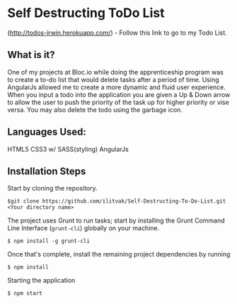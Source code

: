 Self Destructing ToDo List
=================

(http://todos-irwin.herokuapp.com/) - Follow this link to go to my Todo List. 

What is it? 
-----------------
One of my projects at Bloc.io while doing the apprenticeship program was to create a to-do list that would delete tasks after a period of time. Using AngularJs allowed me to create a more dynamic and fluid user experience. When you input a todo into the application you are given a Up & Down arrow to allow the user to push the priority of the task up for higher priority or vise versa. You may also delete the todo using the garbage icon.

Languages Used:
-----------------
HTML5
CSS3 w/ SASS(styling)
AngularJs

Installation Steps
-----------------

Start by cloning the repository.
```
$git clone https://github.com/ilitvak/Self-Destructing-To-Do-List.git <Your directory name>
```

The project uses Grunt to run tasks; start by installing the Grunt Command Line Interface (`grunt-cli`) globally on your machine.

```
$ npm install -g grunt-cli
```
Once that's complete, install the remaining project dependencies by running

```
$ npm install
```

Starting the application
```
$ npm start
```

